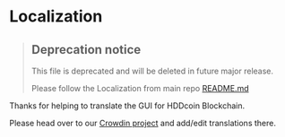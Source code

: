 # Localization

> ## Deprecation notice
>
> This file is deprecated and will be deleted in future major release.
>
> Please follow the Localization from main repo [README.md](https://github.com/HDDcoin-Network/hddcoin-blockchain-gui)

Thanks for helping to translate the GUI for HDDcoin Blockchain.

Please head over to our [Crowdin project](https://crowdin.com/project/hddcoin-blockchain/) and add/edit translations there.
